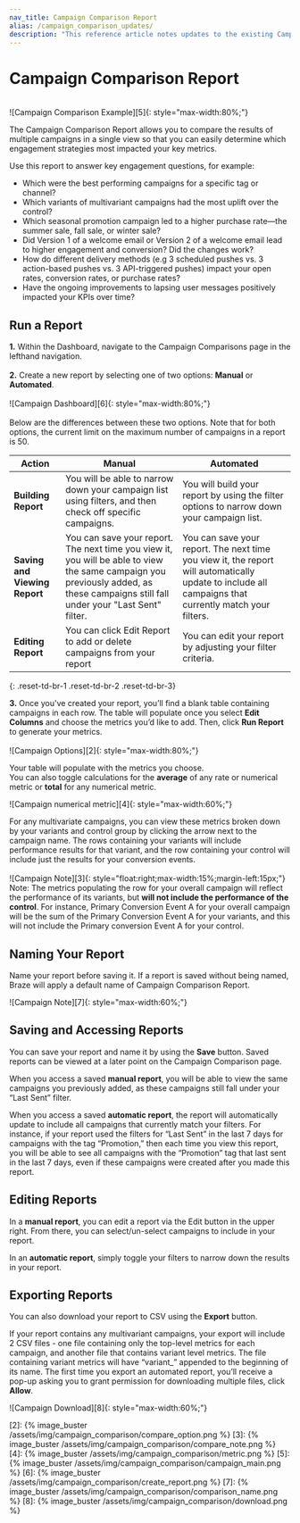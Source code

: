 ```yaml
---
nav_title: Campaign Comparison Report
alias: /campaign_comparison_updates/
description: "This reference article notes updates to the existing Campaign Comparison feature within the Dashboard."
---
```


# Campaign Comparison Report
<br>
![Campaign Comparison Example][5]{: style="max-width:80%;"}

The Campaign Comparison Report allows you to compare the results of multiple campaigns in a single view so that you can easily determine which engagement strategies most impacted your key metrics.

Use this report to answer key engagement questions, for example:
- Which were the best performing campaigns for a specific tag or channel?
- Which variants of multivariant campaigns had the most uplift over the control?  
- Which seasonal promotion campaign led to a higher purchase rate—the summer sale, fall sale, or winter sale?
- Did Version 1 of a welcome email or Version 2 of a welcome email lead to higher engagement and conversion? Did the changes work?
- How do different delivery methods (e.g 3 scheduled pushes vs. 3 action-based pushes vs. 3 API-triggered pushes) impact your open rates, conversion rates, or purchase rates?
- Have the ongoing improvements to lapsing user messages positively impacted your KPIs over time?

## Run a Report

__1.__ Within the Dashboard, navigate to the Campaign Comparisons page in the lefthand navigation.<br><br>
__2.__ Create a new report by selecting one of two options: __Manual__ or __Automated__. <br><br>![Campaign Dashboard][6]{: style="max-width:80%;"}<br><br> Below are the differences between these two options. Note that for both options, the current limit on the maximum number of campaigns in a report is 50.

| __Action__ | __Manual__ | __Automated__ |
| ---- | ---------- | ------------- |
| __Building Report__ | You will be able to narrow down your campaign list using filters, and then check off specific campaigns. | You will build your report by using the filter options to narrow down your campaign list. |
| __Saving and Viewing Report__ | You can save your report. The next time you view it, you will be able to view the same campaign you previously added, as these campaigns still fall under your "Last Sent" filter. | You can save your report. The next time you view it, the report will automatically update to include all campaigns that currently match your filters. |
| __Editing Report__ | You can click Edit Report to add or delete campaigns from your report | You can edit your report by adjusting your filter criteria. |
{: .reset-td-br-1 .reset-td-br-2 .reset-td-br-3}

__3.__ Once you've created your report, you’ll find a blank table containing campaigns in each row. The table will populate once you select __Edit Columns__ and choose the metrics you’d like to add. Then, click __Run Report__ to generate your metrics.
<br><br>
![Campaign Options][2]{: style="max-width:80%;"}
<br>

Your table will populate with the metrics you choose.<br>
You can also toggle calculations for the __average__ of any rate or numerical metric or __total__ for any numerical metric.

![Campaign numerical metric][4]{: style="max-width:60%;"}<br>

For any multivariate campaigns, you can view these metrics broken down by your variants and control group by clicking the arrow next to the campaign name. The rows containing your variants will include performance results for that variant, and the row containing your control will include just the results for your conversion events. 
<br><br>
![Campaign Note][3]{: style="float:right;max-width:15%;margin-left:15px;"}
Note: The metrics populating the row for your overall campaign will reflect the performance of its variants, but __will not include the performance of the control__. For instance, Primary Conversion Event A for your overall campaign will be the sum of the Primary Conversion Event A for your variants, and this will not include the Primary conversion Event A for your control.

## Naming Your Report

Name your report before saving it. If a report is saved without being named, Braze will apply a default name of Campaign Comparison Report. 

![Campaign Note][7]{: style="max-width:60%;"}

## Saving and Accessing Reports

You can save your report and name it by using the __Save__ button. Saved reports can be viewed at a later point on the Campaign Comparison page.

When you access a saved __manual report__, you will be able to view the same campaigns you previously added, as these campaigns still fall under your “Last Sent” filter.

When you access a saved __automatic report__, the report will automatically update to include all campaigns that currently match your filters. For instance, if your report used the filters for “Last Sent” in the last 7 days for campaigns with the tag “Promotion,” then each time you view this report, you will be able to see all campaigns with the “Promotion” tag that last sent in the last 7 days, even if these campaigns were created after you made this report.

## Editing Reports

In a __manual report__, you can edit a report via the Edit button in the upper right. From there, you can select/un-select campaigns to include in your report.

In an __automatic report__, simply toggle your filters to narrow down the results in your report.

## Exporting Reports

You can also download your report to CSV using the __Export__ button. 

If your report contains any multivariant campaigns, your export will include 2 CSV files - one file containing only the top-level metrics for each campaign, and another file that contains variant level metrics. The file containing variant metrics will have “variant_” appended to the beginning of its name. The first time you export an automated report, you’ll receive a pop-up asking you to grant permission for downloading multiple files, click __Allow__.

![Campaign Download][8]{: style="max-width:60%;"}

[0]: {{site.baseurl}}/user_guide/engagement_tools/campaigns/testing_and_more/comparing_campaigns/#comparing-campaigns
[2]: {% image_buster /assets/img/campaign_comparison/compare_option.png %}
[3]: {% image_buster /assets/img/campaign_comparison/compare_note.png %}
[4]: {% image_buster /assets/img/campaign_comparison/metric.png %}
[5]: {% image_buster /assets/img/campaign_comparison/campaign_main.png %}
[6]: {% image_buster /assets/img/campaign_comparison/create_report.png %}
[7]: {% image_buster /assets/img/campaign_comparison/comparison_name.png %}
[8]: {% image_buster /assets/img/campaign_comparison/download.png %}
